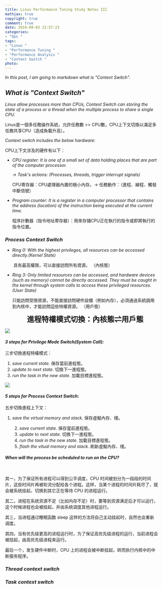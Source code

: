 ```yaml
---
title: Linux Performance Tuning Study Notes III
mathjax: true
copyright: true
comment: true
date: 2019-09-03 22:57:23
categories:
- "Ops "
tags:
- "Linux "
- "Performance Tuning "
- "Performance Analysis "
- "Context Switch "
photo:
---
```


*In this post, I am going to markdown what is "Context Switch".*

## *What is "Context Switch"*

*Linux allow processes more than CPUs, Context Switch can storing the state of a process or a thread when the multiple process to share a single CPU.*

Linux是一個多任務操作系統，允許任務數 >> CPU數，CPU上下文切換以滿足多任務共享CPU（造成負載升高）。

*Context switch includes the below hardware:*

CPU上下文涉及的硬件有以下：

- *CPU register: It is one of a small set of data holding places that are part of the computer processor.*

  *→ Task's actions: (Processes, threads, trigger interrupt signals)*

  CPU寄存器：CPU處理器內置的極小內存。→ 任務動作：（進程、線程、觸發中斷信號）

- *Program counter: It is a register in a computer processor that contains the address (location) of the instruction being executed at the current time.*

  程序計數器（指令地址寄存器）：用來存儲CPU正在執行的指令或即將執行的指令位置。

### *Process Context Switch*

- *Ring 0: With the highest privileges, all resources can be accessed directly.(Kernel State)*

  ​            具有最高權限，可以直接訪問所有資源。 （內核態）

- *Ring 3: Only limited resources can be accessed, and hardware devices (such as memory) cannot be directly accessed. They must be caught in the kernel through system calls to access these privileged resources.(User State)*

  ​            只能訪問受限資源，不能直接訪問硬件設備（例如內存），必須通過系統調用到內核中，才能訪問這些特權資源。 （用戶態）
  
  
  
  <center><font size="5"><B>進程特權模式切換：內核態⇌用戶態</B></font></center>

![](https://i.loli.net/2019/09/05/7JGjSOnUPx5X4AK.png)

#### *3 steps for Privilege Mode Switch(System Call):*

三步切換進程特權模式：

1. *save current state.* 保存當前進程態。
2. *update to next state.* 切換下一進程態。
3. *run the task in the new state.* 加載目標進程態。

![](https://i.loli.net/2019/09/10/JdNrOBtzgVLsTPK.png)

#### *5 steps for Process Context Switch:*

五步切換進程上下文：



1. *save the virtual memory and stack.* 保存虛擬內存、棧。

 	2. *save current state.* 保存當前進程態。
 	3. *update to next state.* 切換下一進程態。
 	4. *run the task in the new state.* 加載目標進程態。
 	5. *flash the vitual memory and stack.* 刷新虛擬內存、棧。

#### *When will the process be scheduled to run on the CPU?*

​	

其一，为了保证所有进程可以得到公平调度，CPU 时间被划分为一段段的时间片，这些时间片再被轮流分配给各个进程。这样，当某个进程的时间片耗尽了，就会被系统挂起，切换到其它正在等待 CPU 的进程运行。

其二，进程在系统资源不足（比如内存不足）时，要等到资源满足后才可以运行，这个时候进程也会被挂起，并由系统调度其他进程运行。

其三，当进程通过睡眠函数 sleep 这样的方法将自己主动挂起时，自然也会重新调度。

其四，当有优先级更高的进程运行时，为了保证高优先级进程的运行，当前进程会被挂起，由高优先级进程来运行。

最后一个，发生硬件中断时，CPU 上的进程会被中断挂起，转而执行内核中的中断服务程序。

### *Thread context switch*



### *Task context switch*